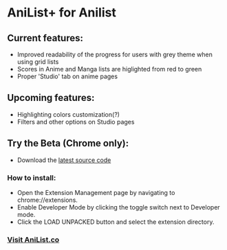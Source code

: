 # AniList+ for Anilist
## Current features:
- Improved readability of the progress for users with grey theme when using grid lists
- Scores in Anime and Manga lists are higlighted from red to green
- Proper 'Studio' tab on anime pages

## Upcoming features:
- Highlighting colors customization(?)
- Filters and other options on Studio pages

## Try the Beta (Chrome only):

- Download the [latest source code](https://github.com/hschweitzer/AniList-Plus/releases)
### How to install:

- Open the Extension Management page by navigating to chrome://extensions.
- Enable Developer Mode by clicking the toggle switch next to Developer mode.
- Click the LOAD UNPACKED button and select the extension directory.

### [Visit AniList.co](https://anilist.co/home)
